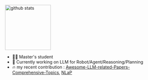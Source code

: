 

<p align="left"> 
<!--   <img alt="Top Langs" height="150px" src="https://github-readme-stats.vercel.app/api/top-langs/?username=shure-dev&layout=compact&show_icons=true&theme=onedark" /> -->
  <img alt="github stats" height="150px" src="https://github-readme-stats.vercel.app/api?username=shure-dev&theme=onedark&show_icons=ture" />
</p>

<!-- [![trophy](https://github-profile-trophy.vercel.app/?username=shure-dev)](https://github.com/ryo-ma/github-profile-trophy) -->


<!--
**shure-dev/shure-dev** is a ✨ _special_ ✨ repository because its `README.md` (this file) appears on your GitHub profile.

Here are some ideas to get you started:
-->
- 👨‍🎓 Master's student
- 🔭 Currently working on LLM for Robot/Agent/Reasoning/Planning
- 🔥 my recent contribution : [Awesome-LLM-related-Papers-Comprehensive-Topics](https://github.com/shure-dev/Awesome-LLM-for-Robotics-Reasoning), [NLaP](https://github.com/shure-dev/NLaP)
